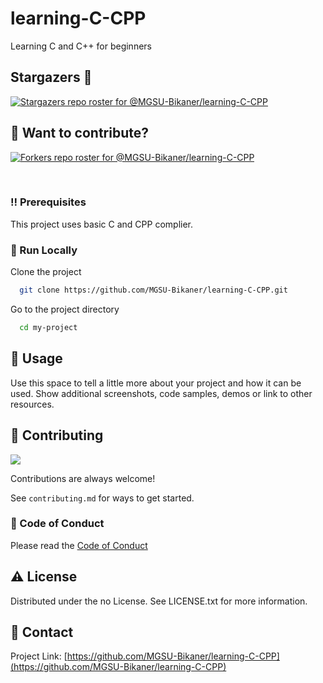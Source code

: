 # learning-C-CPP
Learning C and  C++ for beginners
<!-- 
[![GitHub WidgetBox](https://github-widgetbox.vercel.app/api/profile?username=pal-sandeep&data=followers,repositories,stars,commits)](https://github.com/pal-sandeep)
 -->
## Stargazers 💚 

[![Stargazers repo roster for @MGSU-Bikaner/learning-C-CPP](https://reporoster.com/stars/MGSU-Bikaner/learning-C-CPP)](https://github.com/MGSU-Bikaner/learning-C-CPP/stargazers)



## :rocket: Want to contribute?
[![Forkers repo roster for @MGSU-Bikaner/learning-C-CPP](https://reporoster.com/forks/MGSU-Bikaner/learning-C-CPP)](https://github.com/MGSU-Bikaner/learning-C-CPP/network/members)

<!--
Hey, thanks for using Learn-C-CPP.  
If you have any enhancements, then fork this project and create a pull request 
or just open an issue with the label "enhancement".

Don't forget to give this project a star for additional support ;)
Maybe you can mention me or this repo in the acknowledgements too
-->
<br />

<!-- Prerequisites -->
### :bangbang: Prerequisites

This project uses basic C and CPP complier.

 

<!-- Run Locally -->
### :running: Run Locally

Clone the project

```bash
  git clone https://github.com/MGSU-Bikaner/learning-C-CPP.git
```

Go to the project directory

```bash
  cd my-project
```


<!-- Usage -->
## :eyes: Usage

Use this space to tell a little more about your project and how it can be used. Show additional screenshots, code samples, demos or link to other resources.


<!-- Contributing -->
## :wave: Contributing

<a href="https://github.com/MGSU-Bikaner/learning-C-CPP/graphs/contributors">
  <img src="https://contrib.rocks/image?repo=MGSU-Bikaner/learning-C-CPP" />
</a>


Contributions are always welcome!

See `contributing.md` for ways to get started.


<!-- Code of Conduct -->
### :scroll: Code of Conduct

Please read the [Code of Conduct](https://github.com/MGSU-Bikaner/learning-C-CPP/blob/master/CODE_OF_CONDUCT.md)


<!-- License -->
## :warning: License

Distributed under the no License. See LICENSE.txt for more information.


<!-- Contact -->
## :handshake: Contact

Project Link: [https://github.com/MGSU-Bikaner/learning-C-CPP](https://github.com/MGSU-Bikaner/learning-C-CPP)


<!-- Acknowledgments 
## :gem: Acknowledgements

Use this section to mention useful resources and libraries that you have used in your projects.

 - [Shields.io](https://shields.io/)
 - [Awesome README](https://github.com/matiassingers/awesome-readme)
 - [Emoji Cheat Sheet](https://github.com/ikatyang/emoji-cheat-sheet/blob/master/README.md#travel--places)
 - [Readme Template](https://github.com/othneildrew/Best-README-Template)

-->
